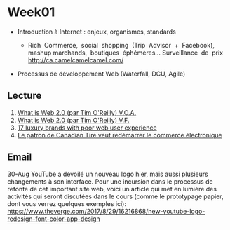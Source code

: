 # Week01
* Introduction à Internet : enjeux, organismes, standards
  * Rich  Commerce,  social  shopping  (Trip  Advisor  +  Facebook),   mashup marchands,  boutiques  éphémères… Surveillance  de  prix    http://ca.camelcamelcamel.com/
  
* Processus de développement Web (Waterfall, DCU, Agile)

## Lecture
 1. [What is Web 2.0 (par Tim O'Reilly) V.O.A.](http://www.oreillynet.com/pub/a/oreilly/tim/news/2005/09/30/what-is-web-20.html)
 2. [What is Web 2.0 (par Tim O'Reilly) V.F.](http://www.eutech-ssii.com/index.php?option=com_content&view=article&id=78)
 3. [17 luxury brands with poor web user experience](https://econsultancy.com/blog/10810-17-luxury-brands-with-poor-web-user-experience#i.x61dtq13azfekr )
 4. [Le patron de Canadian Tire veut redémarrer le commerce électronique](http://affaires.lapresse.ca/economie/commerce-de-detail/201608/04/01-5007369-le-patron-de-canadian-tire-veut-redemarrer-le-commerce-electronique.php)

## Email
30-Aug
YouTube a dévoilé un nouveau logo hier, mais aussi plusieurs changements à son interface. Pour une incursion dans le processus de refonte de cet important site web, voici un article qui met en lumière des activités qui seront discutées dans le cours (comme le prototypage papier, dont vous verrez quelques exemples ici):
https://www.theverge.com/2017/8/29/16216868/new-youtube-logo-redesign-font-color-app-design
